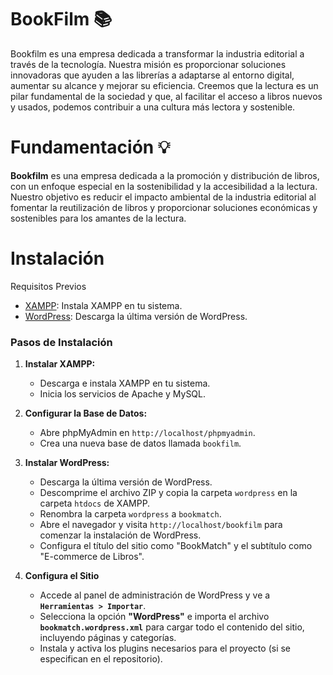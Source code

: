 # BookFilm 📚

Bookfilm es una empresa dedicada a transformar la industria editorial a través de la tecnología. Nuestra misión es proporcionar soluciones innovadoras que ayuden a las librerías a adaptarse al entorno digital, aumentar su alcance y mejorar su eficiencia. Creemos que la lectura es un pilar fundamental de la sociedad y que, al facilitar el acceso a libros nuevos y usados, podemos contribuir a una cultura más lectora y sostenible.


# Fundamentación 💡

**Bookfilm** es una empresa dedicada a la promoción y distribución de libros, con un enfoque especial en la sostenibilidad y la accesibilidad a la lectura. Nuestro objetivo es reducir el impacto ambiental de la industria editorial al fomentar la reutilización de libros y proporcionar soluciones económicas y sostenibles para los amantes de la lectura.

# Instalación

Requisitos Previos

- [XAMPP](https://www.apachefriends.org/es/index.html): Instala XAMPP en tu sistema.
- [WordPress](https://wordpress.org/download/): Descarga la última versión de WordPress.

### Pasos de Instalación

1. **Instalar XAMPP:**

   - Descarga e instala XAMPP en tu sistema.
   - Inicia los servicios de Apache y MySQL.
2. **Configurar la Base de Datos:**

   - Abre phpMyAdmin en `http://localhost/phpmyadmin`.
   - Crea una nueva base de datos llamada `bookfilm`.
3. **Instalar WordPress:**

   - Descarga la última versión de WordPress.
   - Descomprime el archivo ZIP y copia la carpeta `wordpress` en la carpeta `htdocs` de XAMPP.
   - Renombra la carpeta `wordpress` a `bookmatch`.
   - Abre el navegador y visita `http://localhost/bookfilm` para comenzar la instalación de WordPress.
   - Configura el título del sitio como "BookMatch" y el subtítulo como "E-commerce de Libros".
4. **Configura el Sitio**

   * Accede al panel de administración de WordPress y ve a **`Herramientas > Importar`**.
   * Selecciona la opción **"WordPress"** e importa el archivo **`bookmatch.wordpress.xml`** para cargar todo el contenido del sitio, incluyendo páginas y categorías.
   * Instala y activa los plugins necesarios para el proyecto (si se especifican en el repositorio).
